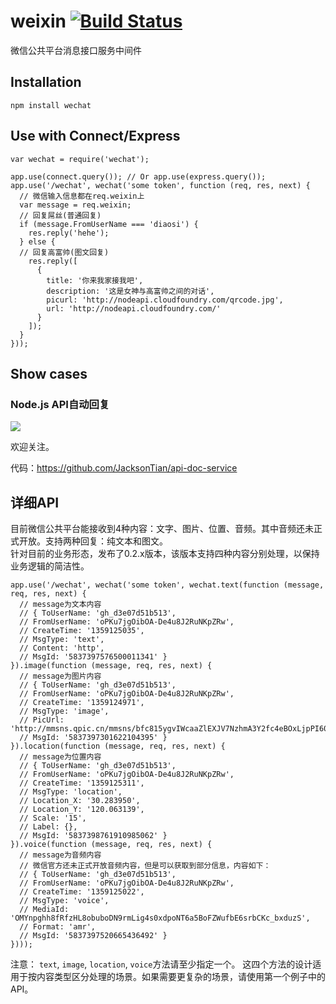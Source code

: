 weixin [![Build Status](https://travis-ci.org/JacksonTian/weixin.png?branch=master)](https://travis-ci.org/JacksonTian/weixin)
======

微信公共平台消息接口服务中间件

## Installation

```
npm install wechat
```

## Use with Connect/Express

```
var wechat = require('wechat');

app.use(connect.query()); // Or app.use(express.query());
app.use('/wechat', wechat('some token', function (req, res, next) {
  // 微信输入信息都在req.weixin上
  var message = req.weixin;
  // 回复屌丝(普通回复)
  if (message.FromUserName === 'diaosi') {
    res.reply('hehe');
  } else {
  // 回复高富帅(图文回复)
    res.reply([
      {
        title: '你来我家接我吧',
        description: '这是女神与高富帅之间的对话',
        picurl: 'http://nodeapi.cloudfoundry.com/qrcode.jpg',
        url: 'http://nodeapi.cloudfoundry.com/'
      }
    ]);
  }
}));
```

## Show cases
### Node.js API自动回复

![](http://nodeapi.cloudfoundry.com/qrcode.jpg)

欢迎关注。

代码：<https://github.com/JacksonTian/api-doc-service>

## 详细API
目前微信公共平台能接收到4种内容：文字、图片、位置、音频。其中音频还未正式开放。支持两种回复：纯文本和图文。  
针对目前的业务形态，发布了0.2.x版本，该版本支持四种内容分别处理，以保持业务逻辑的简洁性。

```
app.use('/wechat', wechat('some token', wechat.text(function (message, req, res, next) {
  // message为文本内容
  // { ToUserName: 'gh_d3e07d51b513',
  // FromUserName: 'oPKu7jgOibOA-De4u8J2RuNKpZRw',
  // CreateTime: '1359125035',
  // MsgType: 'text',
  // Content: 'http',
  // MsgId: '5837397576500011341' }
}).image(function (message, req, res, next) {
  // message为图片内容
  // { ToUserName: 'gh_d3e07d51b513',
  // FromUserName: 'oPKu7jgOibOA-De4u8J2RuNKpZRw',
  // CreateTime: '1359124971',
  // MsgType: 'image',
  // PicUrl: 'http://mmsns.qpic.cn/mmsns/bfc815ygvIWcaaZlEXJV7NzhmA3Y2fc4eBOxLjpPI60Q1Q6ibYicwg/0',
  // MsgId: '5837397301622104395' }
}).location(function (message, req, res, next) {
  // message为位置内容
  // { ToUserName: 'gh_d3e07d51b513',
  // FromUserName: 'oPKu7jgOibOA-De4u8J2RuNKpZRw',
  // CreateTime: '1359125311',
  // MsgType: 'location',
  // Location_X: '30.283950',
  // Location_Y: '120.063139',
  // Scale: '15',
  // Label: {},
  // MsgId: '5837398761910985062' }
}).voice(function (message, req, res, next) {
  // message为音频内容
  // 微信官方还未正式开放音频内容，但是可以获取到部分信息，内容如下：
  // { ToUserName: 'gh_d3e07d51b513',
  // FromUserName: 'oPKu7jgOibOA-De4u8J2RuNKpZRw',
  // CreateTime: '1359125022',
  // MsgType: 'voice',
  // MediaId: 'OMYnpghh8fRfzHL8obuboDN9rmLig4s0xdpoNT6a5BoFZWufbE6srbCKc_bxduzS',
  // Format: 'amr',
  // MsgId: '5837397520665436492' }
})));
```

注意： `text`, `image`, `location`, `voice`方法请至少指定一个。
这四个方法的设计适用于按内容类型区分处理的场景。如果需要更复杂的场景，请使用第一个例子中的API。
